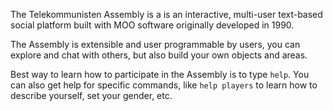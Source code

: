 The Telekommunisten Assembly is a is an interactive, multi-user text-based
social platform built with MOO software originally developed in 1990.

The Assembly is extensible and user programmable by users, you can explore and
chat with others, but also build your own objects and areas.

Best way to learn how to participate in the Assembly is to type `help`.
You can also get help for specific commands, like `help players` to learn how
to describe yourself, set your gender, etc.
